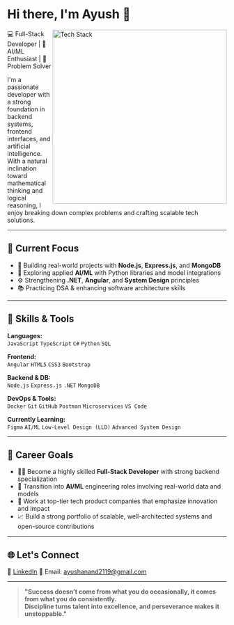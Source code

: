 # Hi there, I'm Ayush 👋

<img align="right" src="https://skillicons.dev/icons?i=js,ts,nodejs,express,angular,dotnet,mongodb,docker,git,python" alt="Tech Stack" width="400" />

💻 Full-Stack Developer | 🤖 AI/ML Enthusiast | 🧠 Problem Solver

I'm a passionate developer with a strong foundation in backend systems, frontend interfaces, and artificial intelligence. With a natural inclination toward mathematical thinking and logical reasoning, I enjoy breaking down complex problems and crafting scalable tech solutions.

---

## 🚧 Current Focus

- 🔨 Building real-world projects with **Node.js**, **Express.js**, and **MongoDB**
- 🤖 Exploring applied **AI/ML** with Python libraries and model integrations
- ⚙️ Strengthening **.NET**, **Angular**, and **System Design** principles
- 📚 Practicing DSA & enhancing software architecture skills

---


## 🧠 Skills & Tools

**Languages:**  
`JavaScript` `TypeScript` `C#` `Python` `SQL`

**Frontend:**  
`Angular` `HTML5` `CSS3` `Bootstrap`

**Backend & DB:**  
`Node.js` `Express.js` `.NET` `MongoDB`

**DevOps & Tools:**  
`Docker` `Git` `GitHub` `Postman` `Microservices` `VS Code`

**Currently Learning:**  
`Figma` `AI/ML` `Low-Level Design (LLD)` `Advanced System Design`

---

## 🎯 Career Goals

- 👨‍💻 Become a highly skilled **Full-Stack Developer** with strong backend specialization
- 🧠 Transition into **AI/ML** engineering roles involving real-world data and models
- 🏢 Work at top-tier tech product companies that emphasize innovation and impact
- 📈 Build a strong portfolio of scalable, well-architected systems and open-source contributions

---

## 🌐 Let's Connect

🔗 [LinkedIn](www.linkedin.com/in/ayush-anand-anand17)
📧 Email: ayushanand2119@gmail.com

---

> **"Success doesn’t come from what you do occasionally, it comes from what you do consistently.  
> Discipline turns talent into excellence, and perseverance makes it unstoppable."**

